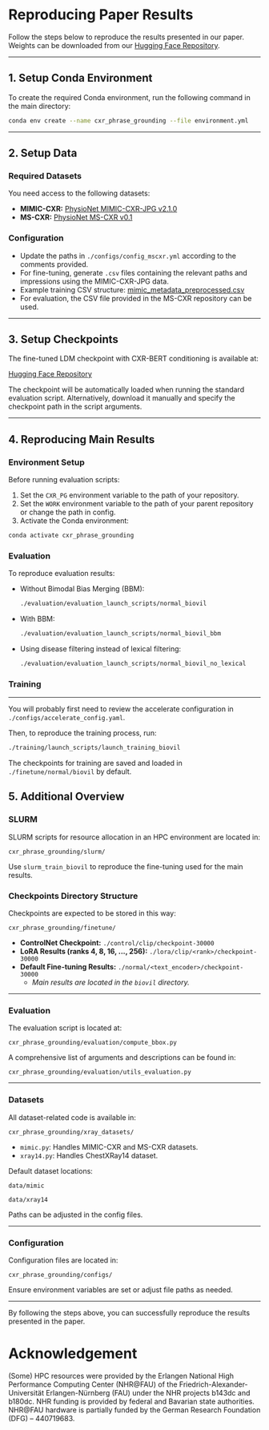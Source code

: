 # Reproducing Paper Results

Follow the steps below to reproduce the results presented in our paper.
Weights can be downloaded from our [Hugging Face Repository](https://huggingface.co/FelixNuetzel/cxr_bert_ldm/).

---

## 1. Setup Conda Environment

To create the required Conda environment, run the following command in the main directory:

```bash
conda env create --name cxr_phrase_grounding --file environment.yml
```

---

## 2. Setup Data

### Required Datasets

You need access to the following datasets:

- **MIMIC-CXR:** [PhysioNet MIMIC-CXR-JPG v2.1.0](https://physionet.org/content/mimic-cxr-jpg/2.1.0/)
- **MS-CXR:** [PhysioNet MS-CXR v0.1](https://physionet.org/content/ms-cxr/0.1/)

### Configuration

- Update the paths in `./configs/config_mscxr.yml` according to the comments provided.
- For fine-tuning, generate `.csv` files containing the relevant paths and impressions using the MIMIC-CXR-JPG data.
- Example training CSV structure: [mimic_metadata_preprocessed.csv](https://github.com/MischaD/chest-distillation/blob/master/experiments/mimic_metadata_preprocessed.csv)
- For evaluation, the CSV file provided in the MS-CXR repository can be used.

---

## 3. Setup Checkpoints

The fine-tuned LDM checkpoint with CXR-BERT conditioning is available at:

[Hugging Face Repository](https://huggingface.co/FelixNuetzel/cxr_bert_ldm/)

The checkpoint will be automatically loaded when running the standard evaluation script. Alternatively, download it manually and specify the checkpoint path in the script arguments.

---

## 4. Reproducing Main Results

### Environment Setup

Before running evaluation scripts:

1. Set the `CXR_PG` environment variable to the path of your repository.
2. Set the `WORK` environment variable to the path of your parent repository or change the path in config.
3. Activate the Conda environment:

```bash
conda activate cxr_phrase_grounding
```

### Evaluation

To reproduce evaluation results:

- Without Bimodal Bias Merging (BBM):
  ```bash
  ./evaluation/evaluation_launch_scripts/normal_biovil
  ```
- With BBM:
  ```bash
  ./evaluation/evaluation_launch_scripts/normal_biovil_bbm
  ```
- Using disease filtering instead of lexical filtering:
  ```bash
  ./evaluation/evaluation_launch_scripts/normal_biovil_no_lexical
  ```

### Training

---

You will probably first need to review the accelerate configuration in 
`./configs/accelerate_config.yaml`.

Then, to reproduce the training process, run:

```bash
./training/launch_scripts/launch_training_biovil
```

The checkpoints for training are saved and loaded in `./finetune/normal/biovil` by default.


## 5. Additional Overview

### SLURM

SLURM scripts for resource allocation in an HPC environment are located in:

```
cxr_phrase_grounding/slurm/
```

Use `slurm_train_biovil` to reproduce the fine-tuning used for the main results.

### Checkpoints Directory Structure

Checkpoints are expected to be stored in this way:

```
cxr_phrase_grounding/finetune/
```

- **ControlNet Checkpoint:** `./control/clip/checkpoint-30000`
- **LoRA Results (ranks 4, 8, 16, ..., 256):** `./lora/clip/<rank>/checkpoint-30000`
- **Default Fine-tuning Results:** `./normal/<text_encoder>/checkpoint-30000`
  - *Main results are located in the `biovil` directory.*

---

### Evaluation

The evaluation script is located at:

```
cxr_phrase_grounding/evaluation/compute_bbox.py
```

A comprehensive list of arguments and descriptions can be found in:

```
cxr_phrase_grounding/evaluation/utils_evaluation.py
```

---

### Datasets

All dataset-related code is available in:

```
cxr_phrase_grounding/xray_datasets/
```

- `mimic.py`: Handles MIMIC-CXR and MS-CXR datasets.
- `xray14.py`: Handles ChestXRay14 dataset.

Default dataset locations:

```
data/mimic
```
```
data/xray14
```

Paths can be adjusted in the config files.

---

### Configuration

Configuration files are located in:

```
cxr_phrase_grounding/configs/
```

Ensure environment variables are set or adjust file paths as needed.

---

By following the steps above, you can successfully reproduce the results presented in the paper.


# Acknowledgement

(Some) HPC resources were provided by the Erlangen National High Performance Computing Center (NHR@FAU) of the Friedrich-Alexander-Universität Erlangen-Nürnberg (FAU) under the NHR projects b143dc and b180dc. NHR funding is provided by federal and Bavarian state authorities. NHR@FAU hardware is partially funded by the German Research Foundation (DFG) – 440719683.

